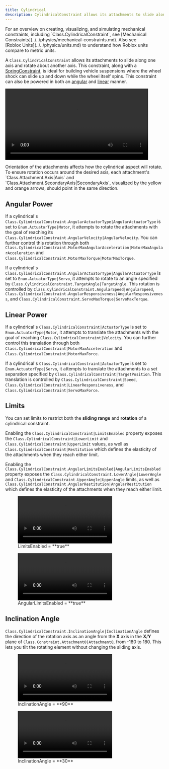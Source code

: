 ```yaml
---
title: Cylindrical
description: CylindricalConstraint allows its attachments to slide along one axis and rotate about another axis, with optional assigned angular and/or linear power.
---
```


<Alert severity="info">
For an overview on creating, visualizing, and simulating mechanical constraints, including `Class.CylindricalConstraint`, see [Mechanical Constraints](../../physics/mechanical-constraints.md). Also see [Roblox&nbsp;Units](../../physics/units.md) to understand how Roblox units compare to metric units.
</Alert>

A `Class.CylindricalConstraint` allows its attachments to slide along one axis and rotate about another axis. This constraint, along with a
[SpringConstraint](../../physics/constraints/spring.md), is ideal for building vehicle suspensions where the wheel shock can slide up and down while the wheel itself spins. This constraint can also be powered in both an [angular](#angular-power) and [linear](#linear-power) manner.

<video controls src="../../assets/physics/constraints/Cylindrical-Demo.mp4" width="90%" alt="Demo video of CylindricalConstraint"></video>

<Alert severity="info">
Orientation of the attachments affects how the cylindrical aspect will rotate. To ensure rotation occurs around the desired axis, each attachment's `Class.Attachment.Axis|Axis` and `Class.Attachment.SecondaryAxis|SecondaryAxis`, visualized by the yellow and orange arrows, should point in the same direction.
</Alert>

## Angular Power

If a cylindrical's `Class.CylindricalConstraint.AngularActuatorType|AngularActuatorType` is set to `Enum.ActuatorType|Motor`, it attempts to rotate the attachments with the goal of reaching its `Class.CylindricalConstraint.AngularVelocity|AngularVelocity`. You can further control this rotation through both `Class.CylindricalConstraint.MotorMaxAngularAcceleration|MotorMaxAngularAcceleration` and `Class.CylindricalConstraint.MotorMaxTorque|MotorMaxTorque`.

If a cylindrical's `Class.CylindricalConstraint.AngularActuatorType|AngularActuatorType` is set to `Enum.ActuatorType|Servo`, it attempts to rotate to an angle specified by `Class.CylindricalConstraint.TargetAngle|TargetAngle`. This rotation is controlled by `Class.CylindricalConstraint.AngularSpeed|AngularSpeed`, `Class.CylindricalConstraint.AngularResponsiveness|AngularResponsiveness`, and `Class.CylindricalConstraint.ServoMaxTorque|ServoMaxTorque`.

## Linear Power

If a cylindrical's `Class.CylindricalConstraint|ActuatorType` is set to `Enum.ActuatorType|Motor`, it attempts to translate the attachments with the goal of reaching `Class.CylindricalConstraint|Velocity`. You can further control this translation through both `Class.CylindricalConstraint|MotorMaxAcceleration` and `Class.CylindricalConstraint|MotorMaxForce`.

If a cylindrical's `Class.CylindricalConstraint|ActuatorType` is set to `Enum.ActuatorType|Servo`, it attempts to translate the attachments to a set separation specified by `Class.CylindricalConstraint|TargetPosition`. This translation is controlled by `Class.CylindricalConstraint|Speed`, `Class.CylindricalConstraint|LinearResponsiveness`, and `Class.CylindricalConstraint|ServoMaxForce`.

## Limits

You can set limits to restrict both the **sliding range** and **rotation** of a cylindrical constraint.

Enabling the `Class.CylindricalConstraint|LimitsEnabled` property exposes the `Class.CylindricalConstraint|LowerLimit` and `Class.CylindricalConstraint|UpperLimit` values, as well as `Class.CylindricalConstraint|Restitution` which defines the elasticity of the attachments when they reach either limit.

Enabling the `Class.CylindricalConstraint.AngularLimitsEnabled|AngularLimitsEnabled` property exposes the `Class.CylindricalConstraint.LowerAngle|LowerAngle` and `Class.CylindricalConstraint.UpperAngle|UpperAngle` limits, as well as `Class.CylindricalConstraint.AngularRestitution|AngularRestitution` which defines the elasticity of the attachments when they reach either limit.

<GridContainer numColumns="2">
  <figure>
    <video controls src="../../assets/physics/constraints/Cylindrical-Limits-Linear.mp4" alt="Video showing effect of LimitsEnabled set to true"></video>
    <figcaption>LimitsEnabled = **true**</figcaption>
  </figure>
  <figure>
    <video controls src="../../assets/physics/constraints/Cylindrical-Limits-Angular.mp4" alt="Video showing effect of AngularLimitsEnabled set to true"></video>
    <figcaption>AngularLimitsEnabled = **true**</figcaption>
  </figure>
</GridContainer>

## Inclination Angle

`Class.CylindricalConstraint.InclinationAngle|InclinationAngle` defines the direction of the rotation axis as an angle from the **X** axis in the **X**/**Y** plane of `Class.Constraint.Attachment0|Attachment0`, from -180 to 180. This lets you tilt the rotating element without changing the sliding axis.

<GridContainer numColumns="2">
  <figure>
    <video controls src="../../assets/physics/constraints/Cylindrical-InclinationAngle-90.mp4" alt="Video showing InclinationAngle set to 90"></video>
    <figcaption>InclinationAngle = **90**</figcaption>
  </figure>
  <figure>
    <video controls src="../../assets/physics/constraints/Cylindrical-InclinationAngle-30.mp4" alt="Video showing InclinationAngle set to 30"></video>
    <figcaption>InclinationAngle = **30**</figcaption>
  </figure>
</GridContainer>
